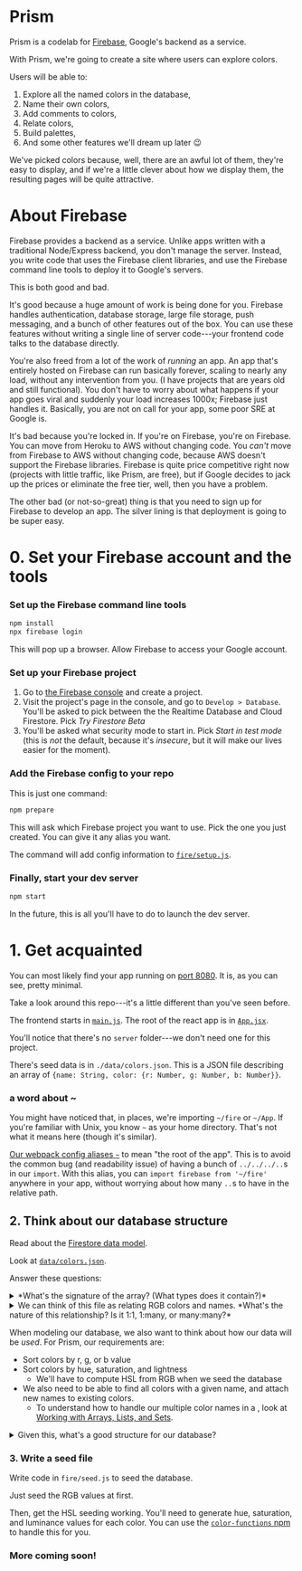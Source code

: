# Prism

Prism is a codelab for [Firebase](https://firebase.google.com), Google's
backend as a service.

With Prism, we're going to create a site where users can explore colors.

Users will be able to:
  1. Explore all the named colors in the database,
  2. Name their own colors,
  3. Add comments to colors,
  4. Relate colors,
  5. Build palettes,
  6. And some other features we'll dream up later 😉

We've picked colors because, well, there are an awful lot of them,
they're easy to display, and if we're a little clever about how we
display them, the resulting pages will be quite attractive.

# About Firebase

Firebase provides a backend as a service. Unlike apps written with a traditional Node/Express backend, you don't manage the server. Instead,
you write code that uses the Firebase client libraries, and use the Firebase
command line tools to deploy it to Google's servers.

This is both good and bad.

It's good because a huge amount of work is being done for you. Firebase handles authentication, database storage, large file storage, push messaging, and a bunch of other features out of the box. You can use these features without writing a single line of server code---your frontend code talks to the database directly.

You're also freed from a lot of the work of *running* an app. An app that's entirely hosted on Firebase can run basically forever, scaling to nearly any load, without any intervention from you. (I have projects that are years old and still functional). You don't have to worry about what happens if your app goes viral and suddenly your load increases 1000x; Firebase just handles it. Basically, you are not on call for your app, some poor <a title='Site Reliability Engineer'>SRE</a> at Google is.

It's bad because you're locked in. If you're on Firebase, you're on Firebase. You can move from Heroku to AWS without changing code. You *can't* move from Firebase to AWS without changing code, because AWS doesn't support the Firebase libraries. Firebase is quite price competitive right now (projects with little traffic, like Prism, are free), but if Google decides to jack up the prices or eliminate the free tier, well, then you have a problem.

The other bad (or not-so-great) thing is that you need to sign up for Firebase to develop an app. The silver lining is that deployment is going to be super easy.

# 0. Set your Firebase account and the tools

### Set up the Firebase command line tools

```sh
npm install
npx firebase login
```

This will pop up a browser. Allow Firebase to access your Google account.

### Set up your Firebase project

1. Go to [the Firebase console](https://console.firebase.google.com/)
   and create a project.
2. Visit the project's page in the console, and go to `Develop > Database`.
   You'll be asked to pick between the the Realtime Database and Cloud Firestore. Pick *Try Firestore Beta*
3. You'll be asked what security mode to start in. Pick *Start in test mode* (this is *not* the default, because it's *insecure*, but it will make our lives easier for the moment).

### Add the Firebase config to your repo

This is just one command:

```sh
npm prepare
```

This will ask which Firebase project you want to use. Pick the one you just created. You can give it any alias you want.

The command will add config information to [`fire/setup.js`](./fire/setup.js).

### Finally, start your dev server

```sh
npm start
```

In the future, this is all you'll have to do to launch the dev server.

# 1. Get acquainted

You can most likely find your app running on [port 8080](http://localhost:8080). It is, as you can see, pretty minimal.

Take a look around this repo---it's a little different than you've seen before.

The frontend starts in [`main.js`](./main.js). The root of the react app
is in [`App.jsx`](./App.jsx).

You'll notice that there's no `server` folder---we don't need one for this project.

There's seed data is in `./data/colors.json`. This is a JSON file describing an array of `{name: String, color: {r: Number, g: Number, b: Number}}`.

### a word about ~
You might have noticed that, in places, we're importing `~/fire` or `~/App`. If you're familiar with Unix, you know `~` as your home directory. That's not what it means here (though it's similar).

[Our webpack config aliases `~`](./webpack.config.js#L16) to mean "the root of the app". This is to avoid the common bug (and readability issue) of having a bunch of `../../../..`s in our `import`. With this alias, you can `import firebase from '~/fire'` anywhere in your app, without worrying about how many `..`s to have in the relative path.

## 2. Think about our database structure

Read about the [Firestore data model](https://firebase.google.com/docs/firestore/data-model).

Look at [`data/colors.json`](./data/colors.json).

Answer these questions:

<details>
  <summary>*What's the signature of the array? (What types does it contain?)*</summary>
  <p>
  It's an array of `{name: String, color: {r: Number, g: Number, b: Number}}`
  </p>
</details>

<details>
  <summary>
  We can think of this file as relating RGB colors and names. *What's the nature of this relationship? Is it 1:1, 1:many, or many:many?*</summary>
  <p>
  It's a *many:many* relationship. If you look carefully at `colors.json`,
  you'll see several different `blue`s, and also several different names for
  the same RGB color.
  </p>
</details>

When modeling our database, we also want to think about how our data will
be *used*. For Prism, our requirements are:

- Sort colors by r, g, or b value
- Sort colors by hue, saturation, and lightness
  - We'll have to compute HSL from RGB when we seed the database
- We also need to be able to find all colors with a given name,
  and attach new names to existing colors.
  - To understand how to handle our multiple color names in a ,
  look at [Working with Arrays, Lists, and Sets](https://firebase.google.com/docs/firestore/solutions/arrays).

<details>
  <summary>Given this, what's a good structure for our database?</summary>
  <p>
  We'll model our colors as a collection, named `colors`, whose fields are:
    - `red: Number`
    - `green: Number`
    - `blue: Number`
    - `hue: Number`
    - `saturation: Number`
    - `luminance: Number`
    - `names: Object of (name -> true)`
  
  Each document represents a *unique color*, with all the different *names*
  for the color referenced there.
  </p>
</details>

### 3. Write a seed file

Write code in `fire/seed.js` to seed the database.

Just seed the RGB values at first.

Then, get the HSL seeding working. You'll need to generate hue, saturation, and luminance values for each color. You can use the [`color-functions` npm](https://www.npmjs.com/package/color-functions) to handle this for you.

### More coming soon!




